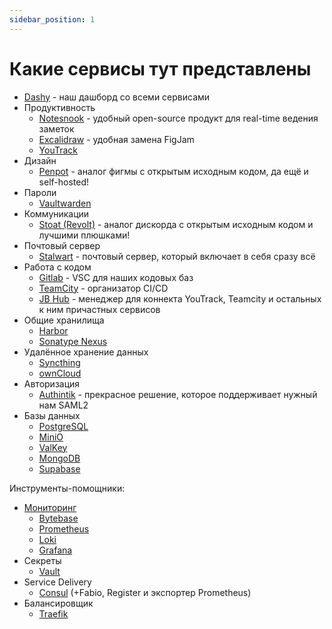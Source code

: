 ```yaml
---
sidebar_position: 1
---
```


# Какие сервисы тут представлены

- [Dashy](https://dashy.to/docs/deployment#kubernetes) - наш дашборд со всеми сервисами
- Продуктивность
  - [Notesnook](https://notesnook.com/) - удобный open-source продукт для real-time ведения заметок
  - [Excalidraw](https://github.com/alswl/excalidraw-collaboration) - удобная замена FigJam
  - [YouTrack](https://www.jetbrains.com/youtrack/)
- Дизайн
  - [Penpot](https://penpot.app/) - аналог фигмы с открытым исходным кодом, да ещё и self-hosted!
- Пароли
  - [Vaultwarden](https://github.com/dani-garcia/vaultwarden)
- Коммуникации
  - [Stoat (Revolt)](https://github.com/stoatchat/self-hosted) - аналог дискорда с открытым исходным кодом и лучшими плюшками!
- Почтовый сервер
  - [Stalwart](https://stalw.art/) - почтовый сервер, который включает в себя сразу всё
- Работа с кодом
  - [Gitlab](https://about.gitlab.com/install/) - VSC для наших кодовых баз
  - [TeamCity](https://www.jetbrains.com/ru-ru/teamcity/) - организатор CI/CD
  - [JB Hub](https://www.jetbrains.com/hub/) - менеджер для коннекта YouTrack, Teamcity и остальных к ним причастных сервисов
- Общие хранилища
  - [Harbor](https://habr.com/ru/articles/937168/)
  - [Sonatype Nexus](https://help.sonatype.com/en/installing-iq-server.html)
- Удалённое хранение данных
  - [Syncthing](https://syncthing.net/)
  - [ownCloud](https://owncloud.com/)
- Авторизация
  - [Authintik](https://goauthentik.io/) - прекрасное решение, которое поддерживает нужный нам SAML2
- Базы данных
  - [PostgreSQL](https://www.postgresql.org/)
  - [MiniO](https://www.min.io/)
  - [ValKey](https://github.com/valkey-io/valkey)
  - [MongoDB](https://www.mongodb.com/)
  - [Supabase](https://github.com/supabase/supabase)

Инструменты-помощники:

- [Мониторинг](https://habr.com/ru/articles/766102/)
  - [Bytebase](https://www.bytebase.com/)
  - [Prometheus](https://prometheus.io/docs/prometheus/latest/installation/)
  - [Loki](https://grafana.com/docs/loki/latest/setup/install/helm/)
  - [Grafana](https://grafana.com/docs/grafana/latest/setup-grafana/installation/kubernetes/)
- Секреты
  - [Vault](https://developer.hashicorp.com/vault)
- Service Delivery
  - [Consul](https://developer.hashicorp.com/consul) (+Fabio, Register и экспортер Prometheus)
- Балансировщик
  - [Traefik](https://github.com/traefik/traefik)
